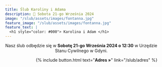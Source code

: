 ```yaml
---
title: Ślub Karoliny i Adama
description: 💍 Sobota 21-go Września 2024
image: "/slub/assets/images/fontanna.jpg"
feature_image: "/slub/assets/images/fontanna.jpg"
feature_text: |
  <h1 style="color: #000"> Karolina i Adam </h1>
---
```


<p style='text-align: center'>
Nasz ślub odbędzie się w <b>Sobotę 21-go Września 2024 o 12:30</b>
w Urzędzie Stanu Cywilnego w Gdyni.
</p>

<p style='text-align: right'>
{% include button.html text="<b>Adres »</b>" link="/slub/adres" %}
</p>
